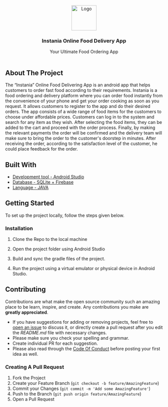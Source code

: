 <br/>
<p align="center">
  <a href="https://github.com/ShaanCoding/ReadME-Generator">
    <img src="https://cdn.dribbble.com/users/1365713/screenshots/5381232/foodiction.png" alt="Logo" width="80" height="80">
  </a>

  <h3 align="center">Instania Online Food Delivery App</h3>

  <p align="center">
    Your Ultimate Food Ordering App
    <br/>
    <br/>
  </p>
</p>


## About The Project

The “Instania” Online Food Delivering App is an android app that helps customers to order fast food according to their requirements. Instania is a food ordering and delivery platform where you can order food instantly from the convenience of your phone and get your order cooking as soon as you request. It allows customers to register to the app and do their desired orders. The app consists of a wide range of food items for the customers to choose under affordable prices. Customers can log in to the system and search for any item as they wish. After selecting the food items, they can be added to the cart and proceed with the order process. Finally, by making the relevant payments the order will be confirmed and the delivery team will make sure to bring the order to the customer's doorstep in minutes. After receiving the order, according to the satisfaction level of the customer, he could place feedback for the order. 

## Built With

* [Development tool - Android Studio]()
* [Database - SQLite + Firebase]()
* [Language - JAVA]()

## Getting Started

To set up the project locally, follow the steps given below.

### Installation

1. Clone the Repo to the local machine

2. Open the project folder using Android Studio

3. Build and sync the gradle files of the project.

4. Run the project using a virtual emulator or physical device in Android Studio.

## Contributing

Contributions are what make the open source community such an amazing place to be learn, inspire, and create. Any contributions you make are **greatly appreciated**.
* If you have suggestions for adding or removing projects, feel free to [open an issue](https://github.com/ShaanCoding/ReadME-Generator/issues/new) to discuss it, or directly create a pull request after you edit the *README.md* file with necessary changes.
* Please make sure you check your spelling and grammar.
* Create individual PR for each suggestion.
* Please also read through the [Code Of Conduct](https://github.com/ShaanCoding/ReadME-Generator/blob/main/CODE_OF_CONDUCT.md) before posting your first idea as well.

### Creating A Pull Request

1. Fork the Project
2. Create your Feature Branch (`git checkout -b feature/AmazingFeature`)
3. Commit your Changes (`git commit -m 'Add some AmazingFeature'`)
4. Push to the Branch (`git push origin feature/AmazingFeature`)
5. Open a Pull Request


